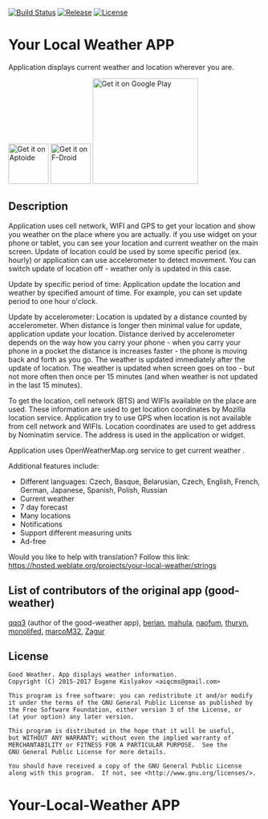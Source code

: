 [![Build Status](https://travis-ci.org/thuryn/your-local-weather.svg?branch=master)](https://travis-ci.org/thuryn/your-local-weather)
[![Release](https://img.shields.io/github/release/thuryn/your-local-weather.svg)](https://github.com/thuryn/your-local-weather/releases)
[![License](https://img.shields.io/badge/license-GNU_GPLv3-orange.svg)](https://raw.githubusercontent.com/thuryn/your-local-weather/HEAD/LICENSE)

# Your Local Weather APP
Application displays current weather and location wherever you are.

[<img src="https://cdn6.aptoide.com/includes/themes/2014/images/header/logo.svg" alt="Get it on Aptoide" height="80">](https://your-local-weather.en.aptoide.com)
[<img src="https://f-droid.org/badge/get-it-on.png" alt="Get it on F-Droid" height="80">](https://f-droid.org/repository/browse/?fdid=org.thosp.yourlocalweather)
[<img src='https://play.google.com/intl/en_us/badges/images/generic/en_badge_web_generic.png' alt='Get it on Google Play' width='210' heigh='80'>](https://play.google.com/store/apps/details?id=org.thosp.yourlocalweather)

## Description
Application uses cell network, WIFI and GPS to get your location and show you weather on the place where you are actually.
if you use widget on your phone or tablet, you can see your location and current weather on the main screen. Update of location could be used by some specific period (ex. hourly) or application can use accelerometer to detect movement. You can switch update of location off - weather only is updated in this case.

Update by specific period of time:
Application update the location and weather by specified amount of time. For example, you can set update period to one hour o'clock.

Update by accelerometer:
Location is updated by a distance counted by accelerometer. When distance is longer then minimal value for update, application update your location. Distance derived by accelerometer depends on the way how you carry your phone - when you carry your phone in a pocket the distance is increases faster - the phone is moving back and forth as you go. The weather is updated immediately after the update of location. The weather is updated when screen goes on too - but not more often then once per 15 minutes (and when weather is not updated in the last 15 minutes).

To get the location, cell network (BTS) and WIFIs available on the place are used. These information are used to get location coordinates by Mozilla location service. Application try to use GPS when location is not available from cell network and WIFIs. Location coordinates are used to get address by Nominatim service. The address is used in the application or widget.

Application uses OpenWeatherMap.org service to get current weather .

Additional features include:
* Different languages: Czech, Basque, Belarusian, Czech, English, French, German, Japanese, Spanish, Polish, Russian
* Current weather
* 7 day forecast
* Many locations
* Notifications
* Support different measuring units
* Ad-free

Would you like to help with translation? Follow this link: https://hosted.weblate.org/projects/your-local-weather/strings

## List of contributors of the original app (good-weather)
[qqq3](https://github.com/qqq3) (author of the good-weather app), [berian](https://github.com/beriain), [mahula](https://github.com/mahula), [naofum](https://github.com/naofum), 
[thuryn](https://github.com/thuryn), [monolifed](https://github.com/monolifed), [marcoM32](https://github.com/marcoM32),
[Zagur](https://github.com/Zagur)

## License
```
Good Weather. App displays weather information.
Copyright (C) 2015-2017 Eugene Kislyakov <aiqcms@gmail.com>

This program is free software: you can redistribute it and/or modify
it under the terms of the GNU General Public License as published by
the Free Software Foundation, either version 3 of the License, or
(at your option) any later version.

This program is distributed in the hope that it will be useful,
but WITHOUT ANY WARRANTY; without even the implied warranty of
MERCHANTABILITY or FITNESS FOR A PARTICULAR PURPOSE.  See the
GNU General Public License for more details.

You should have received a copy of the GNU General Public License
along with this program.  If not, see <http://www.gnu.org/licenses/>.
```
# Your-Local-Weather APP
